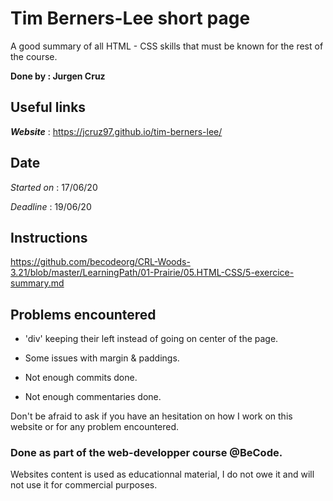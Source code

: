 Tim Berners-Lee short page  
=====================
A good summary of all HTML - CSS skills that must be known for the rest of the course.


**Done by : Jurgen Cruz**


Useful links
------------

*__Website__* : https://jcruz97.github.io/tim-berners-lee/


Date
----  
*Started on* : 17/06/20  

*Deadline* : 19/06/20   


Instructions
------------  

https://github.com/becodeorg/CRL-Woods-3.21/blob/master/LearningPath/01-Prairie/05.HTML-CSS/5-exercice-summary.md


Problems encountered
---------------------

* 'div' keeping their left instead of going on center of the page.

* Some issues with margin & paddings.

* Not enough commits done.

* Not enough commentaries done.

Don't be afraid to ask if you have an hesitation on how I work on this website or for any problem encountered.

### Done as part of the web-developper course @BeCode.

Websites content is used as educationnal material, I do not owe it and will not use it for commercial purposes.